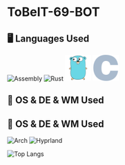 # ToBeIT-69-BOT

## 🖥 Languages Used

<p align="left">
  <!-- Assembly -->
  <img src="https://user-images.githubusercontent.com/103866722/194773833-8571f323-4fa8-4036-a51c-57b9d29c683b.svg" alt="Assembly" width="60"/>  <!-- HolyC -->
  <!-- Rust -->
  <img src="https://www.rust-lang.org/logos/rust-logo-512x512.png" alt="Rust" width="60"/>
  <!-- Go -->
  <img src="https://raw.githubusercontent.com/devicons/devicon/master/icons/go/go-original.svg" alt="Go" width="60"/>
  <!-- C -->
  <img src="https://raw.githubusercontent.com/devicons/devicon/master/icons/c/c-original.svg" alt="C" width="60"/>
</p>

## 🌟 OS & DE & WM Used

## 🌟 OS & DE & WM Used

<p align="left">
  <!-- Arch -->
  <img src="https://upload.wikimedia.org/wikipedia/commons/thumb/1/13/Arch_Linux_%22Crystal%22_icon.svg/1200px-Arch_Linux_%22Crystal%22_icon.svg.png" alt="Arch" width="60"/>
  <!-- Hyprland -->
  <img src="https://upload.wikimedia.org/wikipedia/commons/7/7e/Hyprland_logo.png" alt="Hyprland" width="60"/>
</p>



![Top Langs](https://github-readme-stats.vercel.app/api/top-langs/?username=NunoiEnter&layout=compact)
